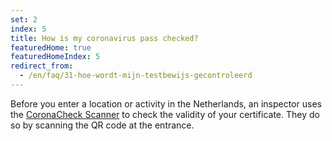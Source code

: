 ```yaml
---
set: 2
index: 5
title: How is my coronavirus pass checked?
featuredHome: true
featuredHomeIndex: 5
redirect_from: 
  - /en/faq/31-hoe-wordt-mijn-testbewijs-gecontroleerd
---
```

Before you enter a location or activity in the Netherlands, an inspector uses the [CoronaCheck Scanner](/en/scanner) to check the validity of your certificate. They do so by scanning the QR code at the entrance.
